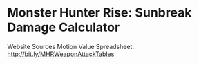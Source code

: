 # Monster Hunter Rise: Sunbreak Damage Calculator

Website Sources
Motion Value Spreadsheet: http://bit.ly/MHRWeaponAttackTables
